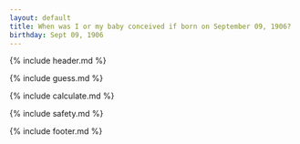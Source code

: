 ```yaml
---
layout: default
title: When was I or my baby conceived if born on September 09, 1906?
birthday: Sept 09, 1906
---
```


{% include header.md %}

{% include guess.md %}

{% include calculate.md %}

{% include safety.md %}

{% include footer.md %}



